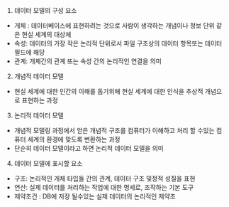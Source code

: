 1) 데이터 모델의 구성 요소
- 개체 : 데이터베이스에 표현하려는 것으로 사람이 생각하는 개념이나 정보 단위 같은 현실 세계의 대상체
- 속성: 데이터의 가장 작은 논리적 단위로서 파일 구조상의 데이터 항목또는 데이터 필드에 해당
- 관계: 개체간의 관계 또는 속성 간의 논리적인 연결을 의미

2) 개념적 데이터 모델
- 현실 세계에 대한 인간의 이해를 돕기위해 현실 세계에 대한 인식을 추상적 개념으로 표현하는 과정
3) 논리적 데이터 모델
- 개념적 모델링 과정에서 얻은 개념적 구조를 컴퓨터가 이해하고 처리 할 수있는 컴퓨터 세계의 환경에 맞도록 변환하는 과정
- 단순히 데이터 모델이라고 하면 논리적 데이터 모델을 의미

4) 데이터 모델에 표시할 요소
- 구조: 논리적인 개체 타입들 간의 관계, 데이터 구조 및정적 성질을 표현
- 연산: 실제 데이터를 처리하는 작업에 대한 명세로, 조작하는 기본 도구
- 제약조건 : DB에 저장 될수있는 실제 데이터의 논리적인 제약조
